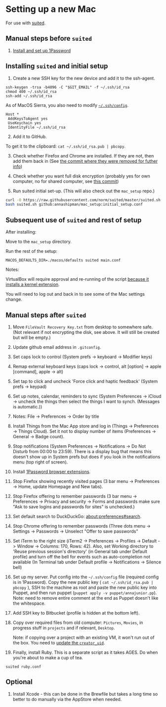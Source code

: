 # Setting up a new Mac

For use with [suited](https://github.com/norm/suited).

## Manual steps before `suited`

1. [Install and set up 1Password](/docs/1Password_setup.md)

## Installing `suited` and initial setup

1. Create a new SSH key for the new device and add it to the ssh-agent.

```
ssh-keygen -trsa -b4096 -C "$GIT_EMAIL" -f ~/.ssh/id_rsa
chmod 400 ~/.ssh/id_rsa
ssh-add ~/.ssh/id_rsa
```

As of MacOS Sierra, you also need to modify [`~/.ssh/config`](https://help.github.com/enterprise/2.12/user/articles/generating-a-new-ssh-key-and-adding-it-to-the-ssh-agent/).

```
Host *
 AddKeysToAgent yes
 UseKeychain yes
 IdentityFile ~/.ssh/id_rsa
```


2. Add it to GitHub.

To get it to the clipboard: `cat ~/.ssh/id_rsa.pub | pbcopy`.

3. Check whether Firefox and Chrome are installed. If they are not, then add them back in (See [the commit where they were removed for futher info](https://github.com/annashipman/mac_setup/commit/2debeb7))

4. Check whether you want full disk encryption (probably yes for own computer, no for shared computer, see [this commit](https://github.com/annashipman/mac_setup/commit/3e3edf3))

5. Run suited initial set-up. (This will also check out the `mac_setup` repo.)

```bash
curl -O https://raw.githubusercontent.com/norm/suited/master/suited.sh
bash suited.sh github:annashipman/mac_setup:initial_setup.conf
```

## Subsequent use of `suited` and rest of setup

After installing:

Move to the `mac_setup` directory.

Run the rest of the setup:

```
MACOS_DEFAULTS_DIR=./macos/defaults suited main.conf
```

Notes:

VirtualBox will require approval and re-running of the script [because it installs a kernel extension](https://developer.apple.com/library/content/technotes/tn2459/_index.html).

You will need to log out and back in to see some of the Mac settings change.

## Manual steps after `suited`

1. Move `FileVault Recovery Key.txt` from desktop to somewhere safe. (Not relevant if not encrypting the disk, see above. It will still be created but will be empty.)

1. Update github email address in `.gitconfig`.

1. Set caps lock to control (System prefs -> keyboard -> Modifier keys)

1. Remap external keyboard keys (caps lock -> control, alt [option] -> apple [command], apple -> alt)

1. Set tap to click and uncheck 'Force click and haptic feedback' (System prefs -> keypad)

1. Set up notes, calendar, reminders to sync (System Preferences -> iCloud -> uncheck the things then select the things I want to synch. (Messages is automatic.))

1. Notes: File -> Preferences -> Order by title

1. Install Things from the Mac App store and log in (Things -> Preferences -> Things Cloud). Set it not to display number of items (Preferences -> General -> Badge count).

1. Stop notifications (System Preferences -> Notifications -> Do Not Disturb from 00:00 to 23:59). There is a display bug that means this doesn't show up in System prefs but does if you look in the notifications menu (top right of screen).

1. Install [1Password browser extensions](https://agilebits.com/onepassword/extensions).

1. Stop Firefox showing recently visited pages (3 bar menu -> Preferences -> Home, update Homepage and New tabs).

1. Stop Firefox offering to remember passwords (3 bar menu -> Preferences -> Privacy and security -> Forms and passwords make sure "Ask to save logins and passwords for sites" is unchecked.)

1. Set default search to DuckDuckGo: [about:preferences#search](about:preferences#search).

1. Stop Chrome offering to remember passwords (Three dots menu -> Settings -> Passwords -> Unselect "Offer to save passwords"

1. Set iTerm to the right size (iTerm2 -> Preferences -> Profiles -> Default -> Window -> Columns: 170, Rows: 42). Also, set Working directory to 'Reuse previous session's directory' (in General tab under Default profile) and turn off the bell for events such as auto-completion not available (In Terminal tab under Default profile -> Notifications -> Silence bell)

1. Set up my server. Put config into the `~/.ssh/config` file (required config is in 1Password). Copy the new public key ( `cat ~/.ssh/id_rsa.pub | pbcopy` ), SSH to the machine as root and paste the new public key into Puppet, and then run puppet (`puppet apply -v puppet/annajunior.pp`). Note: need to remove entire comment at the end as Puppet doesn't like the whitespace.

1. Add SSH key to Bitbucket (profile is hidden at the bottom left).

1. Copy over required files from old computer: `Pictures`, `Movies`, in progress stuff in `projects` and if relevant, `Desktop`.

   Note: if copying over a project with an existing VM, it won't run out of the box. You need to [update the `creator_uid`](https://github.com/hashicorp/vagrant/issues/8630#issuecomment-314219746).

1. Finally, install Ruby. This is a separate script as it takes AGES. Do when you're about to make a cup of tea.

```
suited ruby.conf
```

## Optional

1. Install Xcode - this can be done in the Brewfile but takes a long time so better to do manually via the AppStore when needed.
